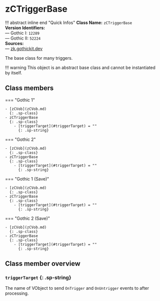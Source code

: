# zCTriggerBase

!!! abstract inline end "Quick Infos"
    **Class Name:** `zCTriggerBase`<br/>
    **Version Identifiers:**<br />
    — Gothic I: `12289`<br/>
    — Gothic II: `52224`<br/>
    **Sources:**<br/>
    — [zk.gothickit.dev](https://zk.gothickit.dev/engine/objects/zCTriggerBase/)

The base class for many triggers.

!!! warning
    This object is an abstract base class and cannot be instantiated by itself.

## Class members

=== "Gothic 1"

    - [zCVob](zCVob.md)
      {: .sp-class}
    - zCTriggerBase
      {: .sp-class}
        - [triggerTarget](#triggerTarget) = ""
          {: .sp-string}

=== "Gothic 2"

    - [zCVob](zCVob.md)
      {: .sp-class}
    - zCTriggerBase
      {: .sp-class}
        - [triggerTarget](#triggerTarget) = ""
          {: .sp-string}

=== "Gothic 1 (Save)"

    - [zCVob](zCVob.md)
      {: .sp-class}
    - zCTriggerBase
      {: .sp-class}
        - [triggerTarget](#triggerTarget) = ""
          {: .sp-string}

=== "Gothic 2 (Save)"

    - [zCVob](zCVob.md)
      {: .sp-class}
    - zCTriggerBase
      {: .sp-class}
        - [triggerTarget](#triggerTarget) = ""
          {: .sp-string}

## Class member overview

### `triggerTarget` {: .sp-string}

The name of VObject to send `OnTrigger` and `OnUntrigger` events to after processing.
